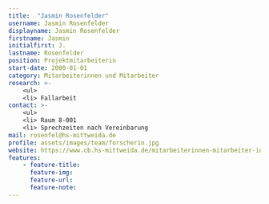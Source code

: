 ```yaml
---
title:  "Jasmin Rosenfelder"
username: Jasmin Rosenfelder
displayname: Jasmin Rosenfelder
firstname: Jasmin
initialfirst: J.
lastname: Rosenfelder
position: Projektmitarbeiterin
start-date: 2000-01-01
category: Mitarbeiterinnen und Mitarbeiter
research: >- 
    <ul>
    <li> Fallarbeit
contact: >-
    <ul>
    <li> Raum 8-001
    <li> Sprechzeiten nach Vereinbarung
mail: rosenfel@hs-mittweida.de
profile: assets/images/team/forscherin.jpg
website: https://www.cb.hs-mittweida.de/mitarbeiterinnen-mitarbeiter-in-ihren-fachgruppen/rosenfelder-jasmin/
features:
    - feature-title: 
      feature-img: 
      feature-url: 
      feature-note: 
---
```

